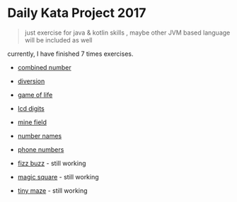 # Daily Kata Project 2017

> just exercise for java & kotlin skills
>, maybe other JVM based language will be included as well

currently, I have finished 7 times exercises.

 - [combined number](./doc/combinedNumber.md)
 - [diversion](./doc/diversion.md)
 - [game of life](./doc/gameOfLife.md)
 - [lcd digits](./doc/lcdDigits.md)
 - [mine field](./doc/mineField.md)
 - [number names](./doc/numberNames.md)
 - [phone numbers](./doc/phoneNumbers.md)
 
 - [fizz buzz](./doc/fizzBuzz.md) - still working
 
 - [magic square](./doc/magicSquare.md) - still working
 - [tiny maze](./doc/tinyMaze.md) - still working